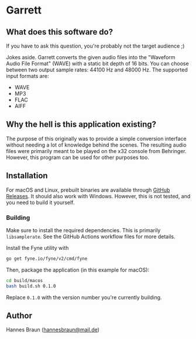 # Garrett

## What does this software do?

If you have to ask this question, you're probably not the target audience ;)

Jokes aside. Garrett converts the given audio files into the "Waveform Audio File Format" (WAVE) with a static bit depth of 16 bits.
You can choose between two output sample rates: 44100 Hz and 48000 Hz.
The supported input formats are:
- WAVE
- MP3
- FLAC
- AIFF

## Why the hell is this application existing?

The purpose of this originally was to provide a simple conversion interface without needing a lot of knowledge behind the scenes.
The resulting audio files were primarily meant to be played on the x32 console from Behringer. However, this program can be used for other purposes too.

## Installation

For macOS and Linux, prebuilt binaries are available through [GitHub Releases](https://github.com/hannesbraun/garrett/releases).
It should also work with Windows. However, this is not tested, and you need to build it yourself.

### Building

Make sure to install the required dependencies. This is primarily `libsamplerate`. See the GitHub Actions workflow files for more details.

Install the Fyne utility with

```bash
go get fyne.io/fyne/v2/cmd/fyne
```

Then, package the application (in this example for macOS):

```bash
cd build/macos
bash build.sh 0.1.0
```

Replace `0.1.0` with the version number you're currently building.

## Author

Hannes Braun (hannesbraun@mail.de)
